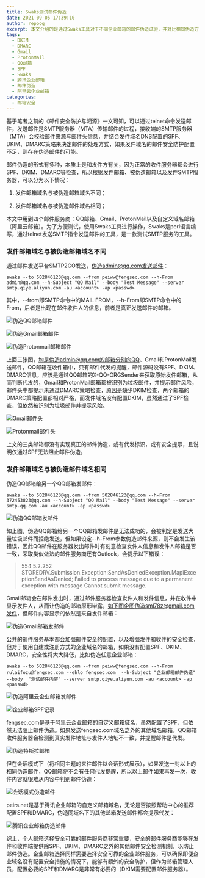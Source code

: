 ```yaml
---
title: Swaks测试邮件伪造
date: 2021-09-05 17:39:10
author: repoog
excerpt: 本文介绍的是通过Swaks工具对于不同企业邮箱的邮件伪造试验，并对比相同伪造方法下不同企业邮箱对于伪造邮件的防御能力。其中还发现QQ邮箱或腾讯企业邮箱存在的一个漏洞，但可惜官方并没有认可该漏洞。
tags:
  - DKIM
  - DMARC
  - Gmail
  - ProtonMail
  - QQ邮箱
  - SPF
  - Swaks
  - 腾讯企业邮箱
  - 邮件伪造
  - 阿里云企业邮箱
categories:
  - 邮箱安全
---
```


基于笔者之前的《邮件安全防护与溯源》一文可知，可以通过telnet命令发送邮件，发送邮件是SMTP服务器（MTA）传输邮件的过程，接收端的SMTP服务器（MTA）会校验邮件来源与邮件头信息，并结合发件域名DNS配置的SPF、DKIM、DMARC策略来决定邮件的处理方式，如果发件域名的邮件安全防护配置不足，则存在伪造邮件的可能。

邮件伪造的形式有多种，本质上是和发件方有关，因为正常的收件服务器都会进行SPF、DKIM、DMARC等检查，所以根据发件邮箱、被伪造邮箱以及发件SMTP服务器，可以分为以下情况：

1. 发件邮箱域名与被伪造邮箱域名不同；

2. 发件邮箱域名与被伪造邮件域名相同；

本文中用到四个邮件服务商：QQ邮箱、Gmail、ProtonMail以及自定义域名邮箱（阿里云邮箱）。为了方便测试，使用Swaks工具进行操作，Swaks是perl语言编写，通过telnet发送SMTP指令发送邮件的工具，是一款测试SMTP服务的工具。

### **发件邮箱域名与被伪造邮箱域名不同**

通过邮件发送平台SMTP2GO发送，伪造admin@qq.com发送邮件：

``` Shell
swaks --to 502846123@qq.com --from peiww@fengsec.com --h-From admin@qq.com --h-Subject "QQ Mail" --body "Test Message" --server smtp.qiye.aliyun.com -au <account> -ap <passwd>
```

其中，--from即SMTP命令中的MAIL FROM，--h-From即SMTP命令中的From，后者是出现在邮件收件人的信息，前者是真正发送邮件的邮箱。

![伪造QQ邮箱邮件](images/2021/09/QQ_Mail.png '伪造QQ邮箱邮件')

![伪造Gmail邮箱邮件](images/2021/09/Gmail.png '伪造Gmail邮箱邮件')

![伪造Protonmail邮箱邮件](images/2021/09/ProtonMail.png '伪造Protonmail邮箱邮件')

上面三张图，均是伪造admin@qq.com的邮箱分别向QQ、Gmail和ProtonMail发送邮件，QQ邮箱在收件箱中，只有邮件代发的提醒，邮件源码没有SPF、DKIM、DMARC信息，应该是通过QQ邮箱的X-QQ-ORGSender来获取原始发件邮箱，从而判断代发的，Gmail和ProtonMail邮箱都被识别为垃圾邮件，并提示邮件风险，邮件头中都提示未通过DMARC策略检查，原因是缺少DKIM检查，两个邮箱的DMARC策略配置都相对严格，而发件域名没有配置DKIM，虽然通过了SPF检查，但依然被识别为垃圾邮件并提示风险。

![Gmail邮件头](images/2021/09/Gmail_source.png 'Gmail邮件头')

![Protonmail邮件头](images/2021/09/ProtonMail_source.png 'Protonmail邮件头')

上文的三类邮箱都没有实现真正的邮件伪造，或有代发标识，或有安全提示，且说明仅通过SPF无法阻止邮件伪造。

### **发件邮箱域名与被伪造邮件域名相同**

伪造QQ邮箱给另一个QQ邮箱发邮件：

``` Shell
swaks --to 502846123@qq.com --from 502846123@qq.com --h-From 372453823@qq.com --h-Subject "QQ Mail" --body "Test Message" --server smtp.qq.com -au <account> -ap <passwd>
```

![伪造QQ邮箱发邮件](images/2021/09/spoof_QQ_to_QQ.png '伪造QQ邮箱发邮件')

如上图，伪造QQ邮箱给另一个QQ邮箱发邮件是无法成功的，会被判定是发送大量垃圾邮件而拒绝发送，但如果设定--h-From参数伪造邮件来源，则不会发生该错误，因此QQ邮件在服务器发出邮件时有刻意检查发件人信息和发件人邮箱是否一致，采取类似做法的邮件服务商还有Outlook，会提示以下错误：

> 554 5.2.252 STOREDRV.Submission.Exception:SendAsDeniedException.MapiExceptionSendAsDenied; Failed to process message due to a permanent exception with message Cannot submit message.

Gmail邮箱会在邮件发出时，通过邮件服务器检查发件人和发件信息，并在收件中显示发件人，从而让伪造的邮箱原形毕露，如下图企图伪造sml78z@gmail.com发件，但邮件内容显示的依然是来自发件邮箱：

![伪造Gmail邮箱发邮件](images/2021/09/spoof_Gmail.png '伪造Gmail邮箱发邮件')

公共的邮件服务基本都会加强邮件安全的配置，以及增强发件和收件的安全检查，但对于使用自建或注册方式的企业域名的邮箱，如果没有配置SPF、DKIM、DMARC，安全性将大大降低，比如伪造任意企业邮箱：

``` Shell
swaks --to 502846123@qq.com --from peiww@fengsec.com --h-From rulaifozu@fengsec.com --ehlo fengsec.com  --h-Subject "企业邮箱邮件伪造" --body  "测试邮件内容" --server smtp.qiye.aliyun.com -au <account> -ap <passwd>
```

![伪造阿里云企业邮箱发邮件](images/2021/09/spoof_enter_mail.png '伪造阿里云企业邮箱发邮件')

![企业邮箱SPF记录](images/2021/09/spf_enter_mail.png '企业邮箱SPF记录')

fengsec.com是基于阿里云企业邮箱的自定义邮箱域名，虽然配置了SPF，但依然无法阻止邮件伪造。如果发送fengsec.com域名之外的其他域名邮箱，QQ邮箱收件服务器会检测到真实发件地址与发件人地址不一致，并提醒邮件是代发。

![伪造特斯拉邮箱](images/2021/09/spoof_enter_mail_of_tesla.png '伪造特斯拉邮箱')

但在会话模式下（将相同主题的来往邮件以会话形式展示），如果发送一封以上的相同伪造邮件，QQ邮箱将不会有任何代发提醒，所以以上邮件如果再发一次，收件内容就很难从内容中判别邮件伪造：

![会话模式伪造邮件](images/2021/09/session_spoof_mail.png '会话模式伪造邮件')

peirs.net是基于腾讯企业邮箱的自定义邮箱域名，无论是否按照帮助中心的推荐配置SPF和DMARC，伪造同域名下的其他邮箱发送邮件都会提示代发：

![腾讯企业邮箱伪造邮件](images/2021/09/spoof_enter_QQ_mail.png '腾讯企业邮箱伪造邮件')

综上，个人邮箱选择安全可靠的邮件服务商非常重要，安全的邮件服务商能够在发件和收件端提供除SPF、DKIM、DMARC之外的其他邮件安全检测机制，以防止邮件伪造。企业邮箱选择同样需要选择安全可靠的企业邮件服务，可以确保即便企业域名没有配置安全措施的情况下，能够有额外的安全防护，但作为邮箱管理人员，配置必要的SPF和DMARC是非常有必要的（DKIM需要配置邮件服务器）。